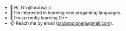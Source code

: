 - 👋 Hi, I’m @brubsp :) .
- 👀 I’m interested in learning new progaming languages.
- 🌱 I’m currently learning C++.
- 📫 Reach me by email (brubsppioner@gmail.com).

<!---
brubsp/brubsp is a ✨ special ✨ repository because its `README.md` (this file) appears on your GitHub profile.
You can click the Preview link to take a look at your changes.
--->
